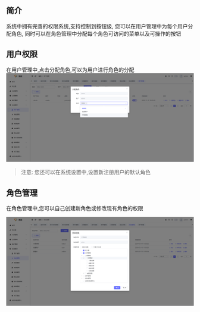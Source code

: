 ## 简介
系统中拥有完善的权限系统,支持控制到按钮级, 您可以在用户管理中为每个用户分配角色, 同时可以在角色管理中分配每个角色可访问的菜单以及可操作的按钮

## 用户权限
在用户管理中,点击分配角色,可以为用户进行角色的分配
![themes](./images/1732172938470.jpg)

> 注意: 您还可以在系统设置中,设置新注册用户的默认角色

## 角色管理
在角色管理中,您可以自己创建新角色或修改现有角色的权限

![themes](./images/1732173020807.jpg)